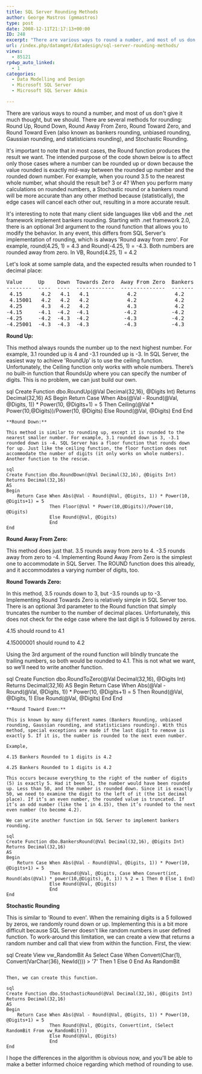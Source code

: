 ```yaml
---
title: SQL Server Rounding Methods
author: George Mastros (gmmastros)
type: post
date: 2008-12-11T21:17:13+00:00
ID: 248
excerpt: "There are various ways to round a number, and most of us don't give it much thought, but we should.  There are several methods for rounding: Round Up, Round Down, Round Away From Zero, Round Toward Zero, and Round Toward Even (also known as bankers roun&hellip;"
url: /index.php/datamgmt/datadesign/sql-server-rounding-methods/
views:
  - 85121
rp4wp_auto_linked:
  - 1
categories:
  - Data Modelling and Design
  - Microsoft SQL Server
  - Microsoft SQL Server Admin

---
```

There are various ways to round a number, and most of us don't give it much thought, but we should. There are several methods for rounding: Round Up, Round Down, Round Away From Zero, Round Toward Zero, and Round Toward Even (also known as bankers rounding, unbiased rounding, Gaussian rounding, and statisticians rounding), and Stochastic Rounding.

It's important to note that in most cases, the Round function produces the result we want. The intended purpose of the code shown below is to affect only those cases where a number can be rounded up or down because the value rounded is exactly mid-way between the rounded up number and the rounded down number. For example, when you round 3.5 to the nearest whole number, what should the result be? 3 or 4? When you perform many calculations on rounded numbers, a Stochastic round or a bankers round will be more accurate than any other method because (statistically), the edge cases will cancel each other out, resulting in a more accurate result.

It's interesting to note that many client side languages like vb6 and the .net framework implement bankers rounding. Starting with .net framework 2.0, there is an optional 3rd argument to the round function that allows you to modify the behavior. In any event, this differs from SQL Server's implementation of rounding, which is always 'Round away from zero'. For example, round(4.25, 1) = 4.3 and Round(-4.25, 1) = -4.3. Both numbers are rounded away from zero. In VB, Round(4.25, 1) = 4.2

Let's look at some sample data, and the expected results when rounded to 1 decimal place:

<pre>Value     Up    Down  Towards Zero  Away From Zero  Bankers  Stochastic
--------  ----  ----  ------------  --------------  -------  ----------
 4.15      4.2   4.1   4.1            4.2            4.2       4.1 or 4.2
 4.15001   4.2   4.2   4.2            4.2            4.2       4.2
 4.25      4.3   4.2   4.2            4.3            4.2       4.2 or 4.3
-4.15     -4.1  -4.2  -4.1           -4.2           -4.2      -4.1 or -4.2
-4.25     -4.2  -4.3  -4.2           -4.3           -4.2      -4.2 or -4.3
-4.25001  -4.3  -4.3  -4.3           -4.3           -4.3      -4.3
</pre>

**Round Up:**
  
This method always rounds the number up to the next highest number. For example, 3.1 rounded up is 4 and -3.1 rounded up is -3. In SQL Server, the easiest way to achieve 'RoundUp’ is to use the ceiling function. Unfortunately, the Ceiling function only works with whole numbers. There’s no built-in function that RoundsUp where you can specify the number of digits. This is no problem, we can just build our own.

sql
Create Function dbo.RoundUp(@Val Decimal(32,16), @Digits Int)
Returns Decimal(32,16)
AS
Begin
    Return Case When Abs(@Val - Round(@Val, @Digits, 1)) * Power(10, @Digits+1) = 5 
                Then Ceiling(@Val * Power(10,@Digits))/Power(10, @Digits)
                Else Round(@Val, @Digits)
                End
End
```
**Round Down:**
  
This method is similar to rounding up, except it is rounded to the nearest smaller number. For example, 3.1 rounded down is 3, -3.1 rounded down is -4. SQL Server has a floor function that rounds down for up. Just like the ceiling function, the floor function does not accommodate the number of digits (it only works on whole numbers). Another function to the rescue.

sql
Create Function dbo.RoundDown(@Val Decimal(32,16), @Digits Int)
Returns Decimal(32,16)
AS
Begin
    Return Case When Abs(@Val - Round(@Val, @Digits, 1)) * Power(10, @Digits+1) = 5 
                Then Floor(@Val * Power(10,@Digits))/Power(10, @Digits)
                Else Round(@Val, @Digits)
                End
End
```
**Round Away From Zero:**
  
This method does just that. 3.5 rounds away from zero to 4. -3.5 rounds away from zero to -4. Implementing Round Away From Zero is the simplest one to accommodate in SQL Server. The ROUND function does this already, and it accommodates a varying number of digits, too.

**Round Towards Zero:**
  
In this method, 3.5 rounds down to 3, but -3.5 rounds up to -3. Implementing Round Towards Zero is relatively simple in SQL Server too. There is an optional 3rd parameter to the Round function that simply truncates the number to the number of decimal places. Unfortunately, this does not check for the edge case where the last digit is 5 followed by zeros. 

4.15 should round to 4.1
  
4.15000001 should round to 4.2

Using the 3rd argument of the round function will blindly truncate the trailing numbers, so both would be rounded to 4.1. This is not what we want, so we’ll need to write another function.

sql
Create Function dbo.RoundToZero(@Val Decimal(32,16), @Digits Int)
Returns Decimal(32,16)
AS
Begin
    Return Case When Abs(@Val - Round(@Val, @Digits, 1)) * Power(10, @Digits+1) = 5 
                Then Round(@Val, @Digits, 1)
                Else Round(@Val, @Digits)
                End
End
```
**Round Toward Even:**
  
This is known by many different names (Bankers Rounding, unbiased rounding, Gaussian rounding, and statisticians rounding). With this method, special exceptions are made if the last digit to remove is exactly 5. If it is, the number is rounded to the next even number.
  
Example,
  
4.15 Bankers Rounded to 1 digits is 4.2
  
4.25 Bankers Rounded to 1 digits is 4.2

This occurs because everything to the right of the number of digits (5) is exactly 5. Had it been 51, the number would have been rounded up. Less than 50, and the number is rounded down. Since it is exactly 50, we need to examine the digit to the left of it (the 1st decimal place). If it’s an even number, the rounded value is truncated. If it’s an odd number (like the 1 in 4.15), then it’s rounded to the next even number (to become 4.2). 

We can write another function in SQL Server to implement bankers rounding.

sql
Create Function dbo.BankersRound(@Val Decimal(32,16), @Digits Int)
Returns Decimal(32,16)
AS
Begin
    Return Case When Abs(@Val - Round(@Val, @Digits, 1)) * Power(10, @Digits+1) = 5 
                Then Round(@Val, @Digits, Case When Convert(int, Round(abs(@Val) * power(10,@Digits), 0, 1)) % 2 = 1 Then 0 Else 1 End)
                Else Round(@Val, @Digits)
                End
End
```
**Stochastic Rounding**
  
This is similar to 'Round to even'. When the remaining digits is a 5 followed by zeros, we randomly round down or up. Implementing this is a bit more difficult because SQL Server doesn't like random numbers in user defined function. To work-around this limitation, we can create a view that returns a random number and call that view from within the function. First, the view:

sql
Create View vw_RandomBit
As
Select Case When Convert(Char(1), Convert(VarChar(36), NewId())) > '7' 
            Then 1 
            Else 0 
            End As RandomBit
```

Then, we can create this function.

sql
Create Function dbo.StochasticRound(@Val Decimal(32,16), @Digits Int)
Returns Decimal(32,16)
AS
Begin
    Return Case When Abs(@Val - Round(@Val, @Digits, 1)) * Power(10, @Digits+1) = 5 
                Then Round(@Val, @Digits, Convert(int, (Select	RandomBit From vw_RandomBit)))
                Else Round(@Val, @Digits)
                End
End
```
I hope the differences in the algorithm is obvious now, and you'll be able to make a better informed choice regarding which method of rounding to use.